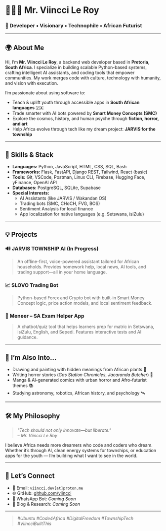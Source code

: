 # 👨🏽‍💻 Mr. Viincci Le Roy

### 🧠 Developer • Visionary • Technophile • African Futurist

---

## 🌍 About Me

Hi, I’m **Mr. Viincci Le Roy**, a backend web developer based in **Pretoria, South Africa**. I specialize in building scalable Python-based systems, crafting intelligent AI assistants, and coding tools that empower communities. My work merges code with culture, technology with humanity, and vision with execution.

I’m passionate about using software to:
- Teach & uplift youth through accessible apps in **South African languages** 🇿🇦
- Trade smarter with AI bots powered by **Smart Money Concepts (SMC)**
- Explore the cosmos, history, and human psyche through **fiction, horror, and art**
- Help Africa evolve through tech like my dream project: **JARVIS for the township**

---

## 🔧 Skills & Stack

- **Languages:** Python, JavaScript, HTML, CSS, SQL, Bash
- **Frameworks:** Flask, FastAPI, Django REST, Tailwind, React (basic)
- **Tools:** Git, VSCode, Postman, Linux CLI, Firebase, Hugging Face, yFinance, OpenAI API
- **Databases:** PostgreSQL, SQLite, Supabase
- **Special Interests:** 
  - AI Assistants (like JARVIS / Wakandan OS)
  - Trading bots (SMC, CHoCH, FVG, BOS)
  - Sentiment Analysis for local finance
  - App localization for native languages (e.g. Setswana, isiZulu)

---

## 💡 Projects

### 🔊 **JARVIS TOWNSHIP AI (In Progress)**
> An offline-first, voice-powered assistant tailored for African households. Provides homework help, local news, AI tools, and trading support—all in your home language.

### 📈 **SLOVO Trading Bot**
> Python-based Forex and Crypto bot with built-in Smart Money Concept logic, price action models, and local sentiment feedback.

### 🧠 **Meneer – SA Exam Helper App**
> A chatbot/quiz tool that helps learners prep for matric in Setswana, isiZulu, English, and Sepedi. Features interactive tests and AI guidance.

---

## 🎨 I’m Also Into…

- Drawing and painting with hidden meanings from African plants 🌿
- Writing horror stories (*Gas Station Chronicles*, *Jacaranda Butcher*) 👻
- Manga & AI-generated comics with urban horror and Afro-futurist themes 📚
- Studying astronomy, robotics, African history, and psychology 🛰️

---

## 🛠️ My Philosophy

> *"Tech should not only innovate—but liberate."*  
> *– Mr. Viincci Le Roy*

I believe Africa needs more dreamers who code and coders who dream. Whether it’s through AI, clean energy systems for townships, or education apps for the youth — I’m building what I want to see in the world.

---

## 🔗 Let’s Connect

- 📨 Email: `viincci.dev[at]proton.me`
- 🌐 GitHub: [github.com/viincci](https://github.com/viincci)
- 📱 WhatsApp Bot: *Coming Soon*
- 🧠 Blog & Research: *Coming Soon*

---

> *#Ubuntu #Code4Africa #DigitalFreedom #TownshipTech #ViincciBuiltThis*